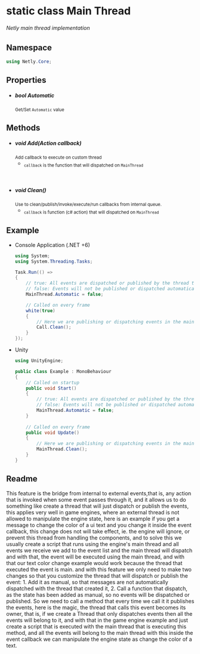 # <return>static class</return> Main Thread

###### Netly main thread implementation

## Namespace
```cs
using Netly.Core;
```

## Properties
- ##### <return>bool</return> Automatic
  <sub>Get/Set ``Automatic`` value</sub>


## Methods

- ##### <return>void</return> Add(<params>Action callback</params>)
  <sub>Add callback to execute on custom thread</sub>
  - <sub>``callback`` is the function that will dispatched on ``MainThread``<sub/>

<br>

- ##### <return>void</return> Clean()
  <sub>Use to clean/publish/invoke/execute/run callbacks from internal queue.</sub>
  - <sub>``callback`` is function (c# action) that will dispatched on ``MainThread``<sub/>

## Example
- Console Application (.NET +6)
  ```cs
  using System;
  using System.Threading.Tasks;
  
  Task.Run(() =>
  {
      // true: All events are dispatched or published by the thread that created them.
      // false: Events will not be published or dispatched automatically.
      MainThread.Automatic = false;
  
      // Called on every frame
      white(true)
      {         
          // Here we are publishing or dispatching events in the main thread script loop
          Call.Clean();
      }
  });
  ```
- Unity
  ```cs
  using UnityEngine;
  
  public class Example : MonoBehaviour
  {
      // Called on startup
      public void Start()
      {
          // true: All events are dispatched or published by the thread that created them.
          // false: Events will not be published or dispatched automatically.          
          MainThread.Automatic = false;
      }
      
      // Called on every frame
      public void Update()
      {        
          // Here we are publishing or dispatching events in the main thread script loop
          MainThread.Clean();
      }
  }
  ```

## Readme
This feature is the bridge from internal to external events,that is, any action that is invoked when some event passes
through it, and it allows us to do something like create a thread that will just dispatch or publish the events, this 
applies very well in game engines, where an external thread is not allowed to manipulate the engine state, here is an
example if you get a message to change the color of a ui text and you change it inside the event callback, this change
does not will take effect, ie. the engine will ignore, or prevent this thread from handling the components, and to solve
this we usually create a script that runs using the engine's main thread and all events we receive we add to the event
list and the main thread will dispatch and with that, the event will be executed using the main thread, and with that
our text color change example would work because the thread that executed the event is main. and with this feature we
only need to make two changes so that you customize the thread that will dispatch or publish the event: 1. Add it as
manual, so that messages are not automatically dispatched with the thread that created it, 2. Call a function that
dispatch, as the state has been added as manual, so no events will be dispatched or published. So we need to call a
method that every time we call it it publishes the events, here is the magic, the thread that calls this event becomes
its owner, that is, if we create a Thread that only dispatches events then all the events will belong to it, and with 
that in the game engine example and just create a script that is executed with the main thread that is executing this
method, and all the events will belong to the main thread with this inside the event callback we can manipulate the 
engine state as change the color of a text.